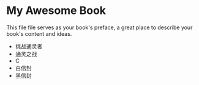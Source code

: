 # My Awesome Book

This file file serves as your book's preface, a great place to describe your book's content and ideas.

* 挑战通灵者
* 通灵之战
* C
* 白信封
* 黑信封 



